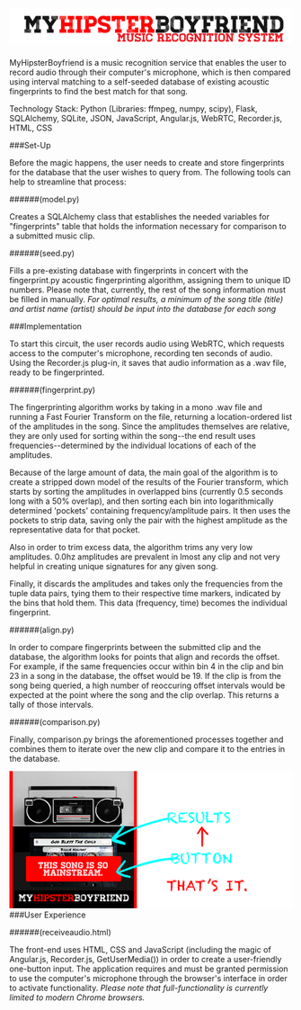 

![alt tag](https://raw.githubusercontent.com/rhythmsection/MHB/master/static/readme/readme_logo.gif)
===


MyHipsterBoyfriend is a music recognition service that enables the user to record audio through their computer's microphone, which is then compared using interval matching to a self-seeded database of existing acoustic fingerprints to find the best match for that song.


Technology Stack: Python (Libraries: ffmpeg, numpy, scipy), Flask, SQLAlchemy, SQLite, JSON, JavaScript, Angular.js, WebRTC, Recorder.js, HTML, CSS

###Set-Up

Before the magic happens, the user needs to create and store fingerprints for the database that the user wishes to query from. The following tools can help to streamline that process:

######(model.py)

Creates a SQLAlchemy class that establishes the needed variables for "fingerprints" table that holds the information necessary for comparison to a submitted music clip. 

######(seed.py)

Fills a pre-existing database with fingerprints in concert with the fingerprint.py acoustic fingerprinting algorithm, assigning them to unique ID numbers. Please note that, currently, the rest of the song information must be filled in manually. *For optimal results, a minimum of the song title (title) and artist name (artist) should be input into the database for each song*

###Implementation

To start this circuit, the user records audio using WebRTC, which requests access to the computer's microphone, recording ten seconds of audio. Using the Recorder.js plug-in, it saves that audio information as a .wav file, ready to be fingerprinted. 

######(fingerprint.py)

The fingerprinting algorithm works by taking in a mono .wav file and running a Fast Fourier Transform on the file, returning a location-ordered list of the amplitudes in the song. Since the amplitudes themselves are relative, they are only used for sorting within the song--the end result uses frequencies--determined by the individual locations of each of the amplitudes. 

Because of the large amount of data, the main goal of the algorithm is to create a stripped down model of the results of the Fourier transform, which starts by sorting the amplitudes in overlapped bins (currently 0.5 seconds long with a 50% overlap), and then sorting each bin into logarithmically determined 'pockets' containing frequency/amplitude pairs. It then uses the pockets to strip data, saving only the pair with the highest amplitude as the representative data for that pocket. 

Also in order to trim excess data, the algorithm trims any very low amplitudes. 0.0hz amplitudes are prevalent in lmost any clip and not very helpful in creating unique signatures for any given song. 

Finally, it discards the amplitudes and takes only the frequencies from the tuple data pairs, tying them to their respective time markers, indicated by the bins that hold them. This data (frequency, time) becomes the individual fingerprint. 

######(align.py)

In order to compare fingerprints between the submitted clip and the database, the algorithm looks for points that align and records the offset. For example, if the same frequencies occur within bin 4 in the clip and bin 23 in a song in the database, the offset would be 19. If the clip is from the song being queried, a high number of reoccuring offset intervals would be expected at the point where the song and the clip overlap. This returns a tally of those intervals.

######(comparison.py)

Finally, comparison.py brings the aforementioned processes together and combines them to iterate over the new clip and compare it to the entries in the database. 

![alt tag](https://raw.githubusercontent.com/rhythmsection/MHB/master/static/readme/screen_shot2.gif)
###User Experience

######(receiveaudio.html)

The front-end uses HTML, CSS and JavaScript (including the magic of Angular.js, Recorder.js, GetUserMedia()) in order to create a user-friendly one-button input. The application requires and must be granted permission to use the computer's microphone through the browser's interface in order to activate functionality. *Please note that full-functionality is currently limited to modern Chrome browsers.*
